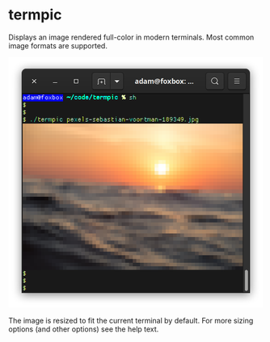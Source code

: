 # termpic

Displays an image rendered full-color in modern terminals.  Most common 
image formats are supported.

![Example output](example-output.png)

The image is resized to fit the current terminal by default.  For more sizing options (and other options) see the help text.


